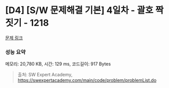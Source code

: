 # [D4] [S/W 문제해결 기본] 4일차 - 괄호 짝짓기 - 1218 

[문제 링크](https://swexpertacademy.com/main/code/problem/problemDetail.do?contestProbId=AV14eWb6AAkCFAYD) 

### 성능 요약

메모리: 20,780 KB, 시간: 129 ms, 코드길이: 917 Bytes



> 출처: SW Expert Academy, https://swexpertacademy.com/main/code/problem/problemList.do